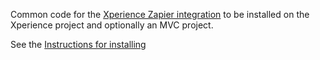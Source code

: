 Common code for the [Xperience Zapier integration](https://github.com/kentico-ericd/xperience-zapier) to be installed on the Xperience project and optionally an MVC project.

See the [Instructions for installing](https://github.com/kentico-ericd/xperience-zapier-cli#installing-the-packages-in-xperience)